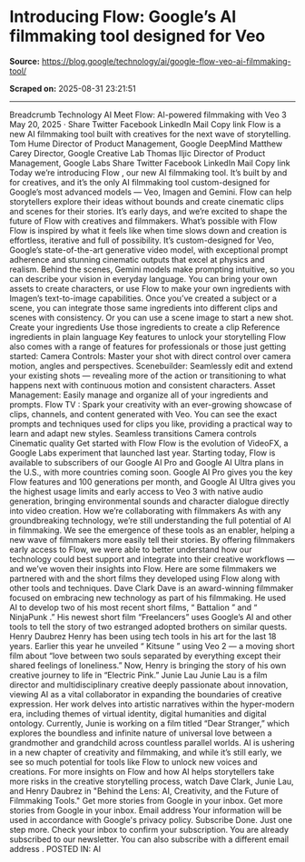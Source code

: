 # Introducing Flow: Google’s AI filmmaking tool designed for Veo

**Source:** https://blog.google/technology/ai/google-flow-veo-ai-filmmaking-tool/

**Scraped on:** 2025-08-31 23:21:51

---

Breadcrumb
Technology
AI
Meet Flow: AI-powered filmmaking with Veo 3
May 20, 2025
·
Share
Twitter
Facebook
LinkedIn
Mail
Copy link
Flow is a new AI filmmaking tool built with creatives for the next wave of storytelling.
Tom Hume
Director of Product Management, Google DeepMind
Matthew Carey
Director, Google Creative Lab
Thomas Iljic
Director of Product Management, Google Labs
Share
Twitter
Facebook
LinkedIn
Mail
Copy link
Today we’re introducing
Flow
, our new AI filmmaking tool.
It’s built by and for creatives, and it’s the only AI filmmaking tool custom-designed for Google’s most advanced models — Veo, Imagen and Gemini. Flow can help storytellers explore their ideas without bounds and create cinematic clips and scenes for their stories. It’s early days, and we’re excited to shape the future of Flow with creatives and filmmakers.
What’s possible with Flow
Flow is inspired by what it feels like when time slows down and creation is effortless, iterative and full of possibility. It’s custom-designed for Veo, Google’s state-of-the-art generative video model, with exceptional prompt adherence and stunning cinematic outputs that excel at physics and realism. Behind the scenes, Gemini models make prompting intuitive, so you can describe your vision in everyday language. You can bring your own assets to create characters, or use Flow to make your own ingredients with Imagen’s text-to-image capabilities.
Once you’ve created a subject or a scene, you can integrate those same ingredients into different clips and scenes with consistency. Or you can use a scene image to start a new shot.
Create your ingredients
Use those ingredients to create a clip
Reference ingredients in plain language
Key features to unlock your storytelling
Flow also comes with a range of features for professionals or those just getting started:
Camera Controls:
Master your shot with direct control over camera motion, angles and perspectives.
Scenebuilder:
Seamlessly edit and extend your existing shots — revealing more of the action or transitioning to what happens next with continuous motion and consistent characters.
Asset Management:
Easily manage and organize all of your ingredients and prompts.
Flow TV
:
Spark your creativity with an ever-growing showcase of clips, channels, and content generated with Veo. You can see the exact prompts and techniques used for clips you like, providing a practical way to learn and adapt new styles.
Seamless transitions
Camera controls
Cinematic quality
Get started with Flow
Flow is the evolution of VideoFX, a Google Labs experiment that launched last year. Starting today, Flow is available to subscribers of our Google AI Pro and Google AI Ultra plans in the U.S., with more countries coming soon.
Google AI Pro gives you the key Flow features and 100 generations per month, and
Google AI Ultra
gives you the highest usage limits and early access to Veo 3 with native audio generation, bringing environmental sounds and character dialogue directly into video creation.
How we’re collaborating with filmmakers
As with any groundbreaking technology, we’re still understanding the full potential of AI in filmmaking. We see the emergence of these tools as an enabler, helping a new wave of filmmakers more easily tell their stories. By offering filmmakers early access to Flow, we were able to better understand how our technology could best support and integrate into their creative workflows — and we’ve woven their insights into Flow. Here are some filmmakers we partnered with and the short films they developed using Flow along with other tools and techniques.
Dave Clark
Dave is an award-winning filmmaker focused on embracing new technology as part of his filmmaking. He used AI to develop two of his most recent short films, “
Battalion
” and “
NinjaPunk
.” His newest short film “Freelancers” uses Google’s AI and other tools to tell the story of two estranged adopted brothers on similar quests.
Henry Daubrez
Henry has been using tech tools in his art for the last 18 years. Earlier this year he unveiled “
Kitsune
” using Veo 2 — a moving short film about “love between two souls separated by everything except their shared feelings of loneliness.” Now, Henry is bringing the story of his own creative journey to life in “Electric Pink.”
Junie Lau
Junie Lau is a film director and multidisciplinary creative deeply passionate about innovation, viewing AI as a vital collaborator in expanding the boundaries of creative expression. Her work delves into artistic narratives within the hyper-modern era, including themes of virtual identity, digital humanities and digital ontology. Currently, Junie is working on a film titled “Dear Stranger,” which explores the boundless and infinite nature of universal love between a grandmother and grandchild across countless parallel worlds.
AI is ushering in a new chapter of creativity and filmmaking, and while it’s still early, we see so much potential for tools like Flow to unlock new voices and creations.
For more insights on Flow and how AI helps storytellers take more risks in the creative storytelling process, watch Dave Clark, Junie Lau, and Henry Daubrez in "Behind the Lens: AI, Creativity, and the Future of Filmmaking Tools."
Get more stories from Google in your inbox.
Get more
stories from Google
in your inbox.
Email address
Your information will be used in accordance with
Google's privacy policy.
Subscribe
Done. Just one step more.
Check your inbox to confirm your subscription.
You are already subscribed to our newsletter.
You can also subscribe with a
different email address
.
POSTED IN:
AI